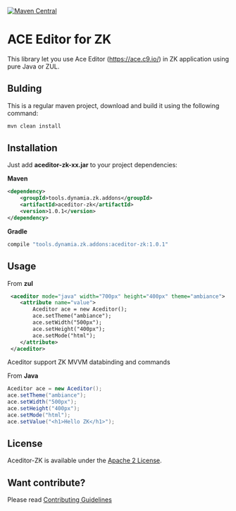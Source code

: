 [![Maven Central](https://img.shields.io/maven-central/v/tools.dynamia.zk.addons/aceditor-zk.svg?label=Maven%20Central)](http://search.maven.org/#search%7Cga%7C1%7Cg%3A%22tools.dynamia.zk.addons%22%20a%3A%22aceditor-zk%22)

# ACE Editor for ZK

This library let you use Ace Editor (https://ace.c9.io/) in ZK application using pure Java or ZUL. 

## Bulding

This is a regular maven project, download and build it using the following command:


```bash
mvn clean install
```

## Installation

Just add **aceditor-zk-xx.jar** to your project dependencies:

**Maven**

```xml
<dependency>
    <groupId>tools.dynamia.zk.addons</groupId>
    <artifactId>aceditor-zk</artifactId>
    <version>1.0.1</version>
</dependency>
```

**Gradle**
```bash
compile "tools.dynamia.zk.addons:aceditor-zk:1.0.1"
```

## Usage

From **zul**
```xml
 <aceditor mode="java" width="700px" height="400px" theme="ambiance">
    <attribute name="value">
        Aceditor ace = new Aceditor();
        ace.setTheme("ambiance");
        ace.setWidth("500px");
        ace.setHeight("400px");
        ace.setMode("html");
    </attribute>
 </aceditor>
```
Aceditor support ZK MVVM databinding and commands

From **Java**

```java
Aceditor ace = new Aceditor();
ace.setTheme("ambiance");
ace.setWidth("500px");
ace.setHeight("400px");
ace.setMode("html");
ace.setValue("<h1>Hello ZK</h1>");
```


## License

Aceditor-ZK is available under the [Apache 2 License](https://github.com/dynamia-projects/chartjs-zk/blob/master/LICENSE.md).

## Want contribute?
Please read [Contributing Guidelines](https://github.com/dynamia-projects/chartjs-zk/blob/master/CONTRIBUTING.md)

